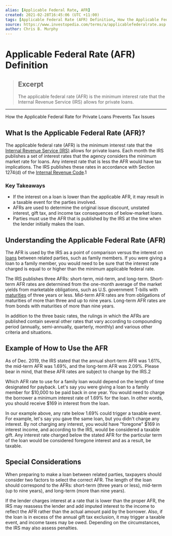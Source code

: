 ```yaml
---
alias: [Applicable Federal Rate, AFR]
created: 2021-02-28T16:45:06 (UTC +11:00)
tags: [Applicable Federal Rate (AFR) Definition, How the Applicable Federal Rate for Private Loans Prevents Tax Issues]
source: https://www.investopedia.com/terms/a/applicablefederalrate.asp
author: Chris B. Murphy
---
```


# Applicable Federal Rate (AFR) Definition

> ## Excerpt
> The applicable federal rate (AFR) is the minimum interest rate that the Internal Revenue Service (IRS) allows for private loans.

---

How the Applicable Federal Rate for Private Loans Prevents Tax Issues
## What Is the Applicable Federal Rate (AFR)?

The applicable federal rate (AFR) is the minimum interest rate that the [Internal Revenue Service (IRS)](https://www.investopedia.com/terms/i/irs.asp) allows for private loans. Each month the IRS publishes a set of interest rates that the agency considers the minimum market rate for loans. Any interest rate that is less the AFR would have tax implications. The IRS publishes these rates in accordance with Section 1274(d) of the [Internal Revenue Code](https://www.investopedia.com/terms/i/internal-revenue-code.asp).1

### Key Takeaways

-   If the interest on a loan is lower than the applicable AFR, it may result in a taxable event for the parties involved.
-   AFRs are used to determine the original issue discount, unstated interest, gift tax, and income tax consequences of below-market loans.
-   Parties must use the AFR that is published by the IRS at the time when the lender initially makes the loan.

## Understanding the Applicable Federal Rate (AFR)

The AFR is used by the IRS as a point of comparison versus the interest on [loans](https://www.investopedia.com/terms/l/loan.asp) between related parties, such as family members. If you were giving a loan to a family member, you would need to be sure that the interest rate charged is equal to or higher than the minimum applicable federal rate.

The IRS publishes three AFRs: short-term, mid-term, and long-term. Short-term AFR rates are determined from the one-month average of the market yields from marketable obligations, such as U.S. government T-bills with [maturities](https://www.investopedia.com/terms/m/maturity.asp) of three years or less. Mid-term AFR rates are from obligations of maturities of more than three and up to nine years. Long-term AFR rates are from bonds with maturities of more than nine years.

In addition to the three basic rates, the rulings in which the AFRs are published contain several other rates that vary according to compounding period (annually, semi-annually, quarterly, monthly) and various other criteria and situations.

## Example of How to Use the AFR

As of Dec. 2019, the IRS stated that the annual short-term AFR was 1.61%, the mid-term AFR was 1.69%, and the long-term AFR was 2.09%. Please bear in mind, that these AFR rates are subject to change by the IRS.2

Which AFR rate to use for a family loan would depend on the length of time designated for payback. Let's say you were giving a loan to a family member for $10,000 to be paid back in one year. You would need to charge the borrower a minimum interest rate of 1.69% for the loan. In other words, you should receive $169 in interest from the loan.

In our example above, any rate below 1.69% could trigger a taxable event. For example, let's say you gave the same loan, but you didn't charge any interest. By not charging any interest, you would have "foregone" $169 in interest income, and according to the IRS, would be considered a taxable gift. Any interest rate charged below the stated AFR for the particular term of the loan would be considered foregone interest and as a result, be taxable.

## Special Considerations

When preparing to make a loan between related parties, taxpayers should consider two factors to select the correct AFR. The length of the loan should correspond to the AFRs: short-term (three years or less), mid-term (up to nine years), and long-term (more than nine years).

If the lender charges interest at a rate that is lower than the proper AFR, the IRS may reassess the lender and add imputed interest to the income to reflect the AFR rather than the actual amount paid by the borrower. Also, if the loan is in excess of the annual gift tax exclusion, it may trigger a taxable event, and income taxes may be owed. Depending on the circumstances, the IRS may also assess penalties.
